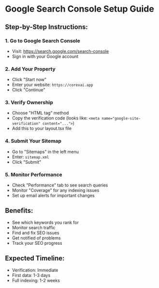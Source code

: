 # Google Search Console Setup Guide

## Step-by-Step Instructions:

### 1. Go to Google Search Console
- Visit: https://search.google.com/search-console
- Sign in with your Google account

### 2. Add Your Property
- Click "Start now"
- Enter your website: `https://corexai.app`
- Click "Continue"

### 3. Verify Ownership
- Choose "HTML tag" method
- Copy the verification code (looks like: `<meta name="google-site-verification" content="...">`)
- Add this to your layout.tsx file

### 4. Submit Your Sitemap
- Go to "Sitemaps" in the left menu
- Enter: `sitemap.xml`
- Click "Submit"

### 5. Monitor Performance
- Check "Performance" tab to see search queries
- Monitor "Coverage" for any indexing issues
- Set up email alerts for important changes

## Benefits:
- See which keywords you rank for
- Monitor search traffic
- Find and fix SEO issues
- Get notified of problems
- Track your SEO progress

## Expected Timeline:
- Verification: Immediate
- First data: 1-3 days
- Full indexing: 1-2 weeks 